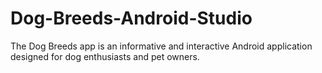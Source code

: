 # Dog-Breeds-Android-Studio
The Dog Breeds app is an informative and interactive Android application designed for dog enthusiasts and pet owners. 
